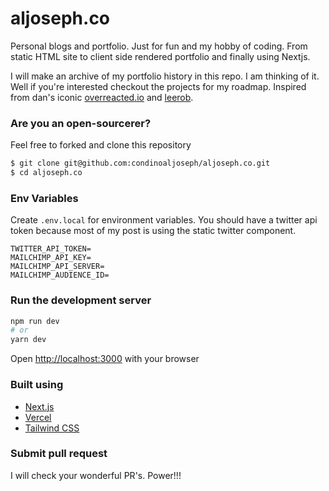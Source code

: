 # aljoseph.co

Personal blogs and portfolio. Just for fun and my hobby of coding. From static HTML site to client side rendered portfolio and finally using Nextjs.

I will make an archive of my portfolio history in this repo. I am thinking of it. Well if you're interested checkout the projects for my roadmap. Inspired from dan's iconic [overreacted.io](https://overreacted.io/) and [leerob](https://leerob.io/).

### Are you an open-sourcerer?

Feel free to forked and clone this repository

```bash
$ git clone git@github.com:condinoaljoseph/aljoseph.co.git
$ cd aljoseph.co
```

### Env Variables
Create `.env.local` for environment variables. You should have a twitter api token because most of my post is using the static twitter component.

```env
TWITTER_API_TOKEN=
MAILCHIMP_API_KEY=
MAILCHIMP_API_SERVER=
MAILCHIMP_AUDIENCE_ID=
```

### Run the development server

```bash
npm run dev
# or
yarn dev
```

Open [http://localhost:3000](http://localhost:3000) with your browser

### Built using

- [Next.js](https://nextjs.org/)
- [Vercel](https://vercel.com)
- [Tailwind CSS](https://tailwindcss.com/)

### Submit pull request

I will check your wonderful PR's. Power!!!
